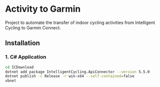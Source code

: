 # Activity to Garmin

Project to automate the transfer of indoor cycling activities from Intelligent Cycling to Garmin Connect.

## Installation

### 1. C# Application

```bash
cd ICDownload
dotnet add package IntelligentCycling.ApiConnector --version 5.5.0
dotnet publish -c Release -r win-x64 --self-contained=false
vbnet
```
